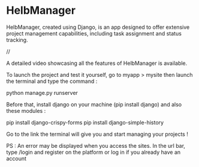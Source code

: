 # HelbManager
HelbManager, created using Django, is an app designed to offer extensive project management capabilities, including task assignment and status tracking. 

//

A detailed video showcasing all the features of HelbManager is available.

To launch the project and test it yourself, go to myapp > mysite then launch the terminal and type the command : 

python manage.py runserver

Before that, install django on your machine (pip install django) and also these modules :

pip install django-crispy-forms
pip install django-simple-history

Go to the link the terminal will give you and start managing your projects !

PS : An error may be displayed when you access the sites. In the url bar, type /login and register on the platform or log in if you already have an account


